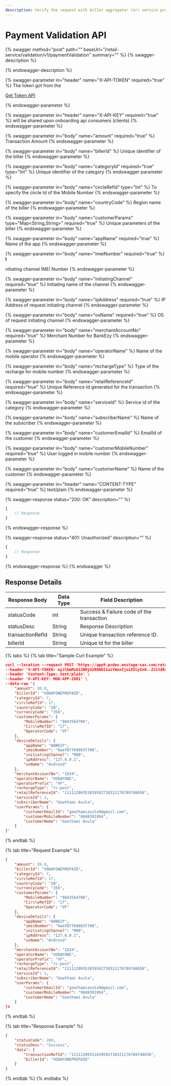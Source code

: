 ```yaml
---
description: Verify the request with biller aggregator (or) service provider
---
```


# Payment Validation API

{% swagger method="post" path="" baseUrl="<domain>/retail-service/validation/v1/paymentValidation" summary="" %}
{% swagger-description %}

{% endswagger-description %}

{% swagger-parameter in="header" name="X-API-TOKEN" required="true" %}
The token got from the 

[Get Token API](../../../market-place/api-specification/version-1/get-token-api.md)


{% endswagger-parameter %}

{% swagger-parameter in="header" name="X-API-KEY" required="true" %}
will be shared upon onboarding api consumers (clients)
{% endswagger-parameter %}

{% swagger-parameter in="body" name="amount" required="true" %}
Transaction Amount
{% endswagger-parameter %}

{% swagger-parameter in="body" name="billerId" %}
Unique identifier of the biller
{% endswagger-parameter %}

{% swagger-parameter in="body" name="categoryId" required="true" type="Int" %}
Unique identifier of the category
{% endswagger-parameter %}

{% swagger-parameter in="body" name="circleRefId" type="Int" %}
To specify the circle Id of the Mobile Number
{% endswagger-parameter %}

{% swagger-parameter in="body" name="countryCode" %}
Region name of the biller
{% endswagger-parameter %}

{% swagger-parameter in="body" name="customerParams" type="Map<String,String>" required="true" %}
Unique parameters of the biller
{% endswagger-parameter %}

{% swagger-parameter in="body" name="appName" required="true" %}
Name of the app
{% endswagger-parameter %}

{% swagger-parameter in="body" name="imeiNumber" required="true" %}
**I**

nitiating channel IMEI Number
{% endswagger-parameter %}

{% swagger-parameter in="body" name="initiatingChannel" required="true" %}
Initiating name of the channel
{% endswagger-parameter %}

{% swagger-parameter in="body" name="ipAddress" required="true" %}
IP Address of request initiating channel
{% endswagger-parameter %}

{% swagger-parameter in="body" name="osName" required="true" %}
OS of request initiating channel
{% endswagger-parameter %}

{% swagger-parameter in="body" name="merchantAccountNo" required="true" %}
Merchant Number for BankEzy
{% endswagger-parameter %}

{% swagger-parameter in="body" name="operatorName" %}
Name of the mobile operator
{% endswagger-parameter %}

{% swagger-parameter in="body" name="rechargeType" %}
Type of the recharge for mobile number
{% endswagger-parameter %}

{% swagger-parameter in="body" name="retailReferenceId" required="true" %}
Unique Reference Id generated for the transaction
{% endswagger-parameter %}

{% swagger-parameter in="body" name="serviceId" %}
Service id of the category
{% endswagger-parameter %}

{% swagger-parameter in="body" name="subscriberName" %}
Name of the subscriber
{% endswagger-parameter %}

{% swagger-parameter in="body" name="customerEmailId" %}
EmailId of the customer
{% endswagger-parameter %}

{% swagger-parameter in="body" name="customerMobileNumber" required="true" %}
User logged in mobile number
{% endswagger-parameter %}

{% swagger-parameter in="body" name="customerName" %}
Name of the customer
{% endswagger-parameter %}

{% swagger-parameter in="header" name="CONTENT-TYPE" required="true" %}
text/plain
{% endswagger-parameter %}

{% swagger-response status="200: OK" description="" %}
```javascript
{
    // Response
}
```
{% endswagger-response %}

{% swagger-response status="401: Unauthorized" description="" %}
```javascript
{
    // Response
}
```
{% endswagger-response %}
{% endswagger %}

## Response Details

| Response Body    | Data Type | Field Description                         |
| ---------------- | --------- | ----------------------------------------- |
| statusCode       | int       | Success & Failure code of the transaction |
| statusDesc       | String    | Response Description                      |
| transactionRefId | String    | Unique transaction reference ID.          |
| billerId         | String    | Unique Id for the biller                  |

{% tabs %}
{% tab title="Sample Curl Example" %}
```json
curl --location --request POST 'https://app9.pcdev.enstage-sas.com/retail-service/validation/v1/paymentValidation' \
--header 'X-API-TOKEN: eyJlbmMiOiJBMjU2R0NNIiwiYWxnIjoiZGlyIn0..ZJitdRZXJMeJkxFz.PuV48dCHwNI8gt0u1p7wVo8MiLNgyC5BfCkz7Qvpn2NNzXHEgVsfhd4AAHyCq0-FpMHBd5_kR2yZw-fZ-ZQHIqgT-PUOy4H9w1OBDuw0jWfcRtPnT8BNV1bDO7OvVKBplVksyifTLIYX5zFu4HfmHXygEBvv11sL8WUVHyTH8QgLMHLu2qT7l0UBTGHD8pgcZeZAQFdEXPpkglbRVdOedUda7Am1-NSvPLch5s1vyxRNrlR--8xzlfE5munVeYp8ln6L1A.foUnrZNCjNqEcoA_6u9SOw' \
--header 'Content-Type: text/plain' \
--header 'X-API-KEY: MOB-APP-2001' \
--data-raw '{
    "amount": 99.0,
    "billerId": "VODAFONEPREPAID",
    "categoryId": 7,
    "circleRefId": 17,
    "countryCode": "IN",
    "currencyCode": "356",
    "customerParams": {
        "MobileNumber": "9843564706",
        "CircleRefID": "17",
        "OperatorCode": "VF"
    },
    "deviceDetails": {
        "appName": "BANKZY",
        "imeiNumber": "0aef07f0d803f706",
        "initiatingChannel": "MOB",
        "ipAddress": "127.0.0.1",
        "osName": "Android"
    },
    "merchantAccountNo": "1834",
    "operatorName": "VODAFONE",
    "operatorPrefix": "VF",
    "rechargeType": "rc-post",
    "retailReferenceId": "11111209351039592738321176789748650",
    "serviceId": 2,
    "subscriberName": "Gowthami Avula",
    "userParams": {
        "customerEmailId": "gowthamiavula9@gmail.com",
        "customerMobileNumber": "9848391094",
        "customerName": "Gowthami Avula"
    }
}'
```
{% endtab %}

{% tab title="Request Example" %}
```json
{
    "amount": 99.0,
    "billerId": "VODAFONEPREPAID",
    "categoryId": 7,
    "circleRefId": 17,
    "countryCode": "IN",
    "currencyCode": "356",
    "customerParams": {
        "MobileNumber": "9843564706",
        "CircleRefID": "17",
        "OperatorCode": "VF"
    },
    "deviceDetails": {
        "appName": "BANKZY",
        "imeiNumber": "0aef07f0d803f706",
        "initiatingChannel": "MOB",
        "ipAddress": "127.0.0.1",
        "osName": "Android"
    },
    "merchantAccountNo": "1834",
    "operatorName": "VODAFONE",
    "operatorPrefix": "VF",
    "rechargeType": "rc-post",
    "retailReferenceId": "11111209351039592738321176789748650",
    "serviceId": 2,
    "subscriberName": "Gowthami Avula",
    "userParams": {
        "customerEmailId": "gowthamiavula9@gmail.com",
        "customerMobileNumber": "9848391094",
        "customerName": "Gowthami Avula"
    }
}s
```
{% endtab %}

{% tab title="Response Example" %}
```json
{
    "statusCode": 200,
    "statusDesc": "Success",
    "data": {
        "transactionRefId": "11111209351039592738321176789748650",
        "billerId": "VODAFONEPREPAID"
    }
}
```
{% endtab %}
{% endtabs %}
